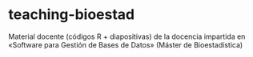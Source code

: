 # teaching-bioestad
Material docente (códigos R + diapositivas) de la docencia impartida en «Software para Gestión de Bases de Datos» (Máster de Bioestadística)
